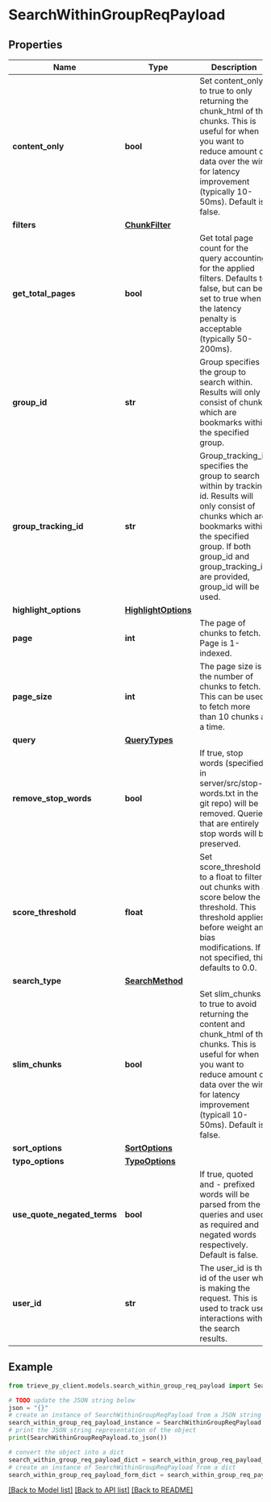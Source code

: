 # SearchWithinGroupReqPayload


## Properties

Name | Type | Description | Notes
------------ | ------------- | ------------- | -------------
**content_only** | **bool** | Set content_only to true to only returning the chunk_html of the chunks. This is useful for when you want to reduce amount of data over the wire for latency improvement (typically 10-50ms). Default is false. | [optional] 
**filters** | [**ChunkFilter**](ChunkFilter.md) |  | [optional] 
**get_total_pages** | **bool** | Get total page count for the query accounting for the applied filters. Defaults to false, but can be set to true when the latency penalty is acceptable (typically 50-200ms). | [optional] 
**group_id** | **str** | Group specifies the group to search within. Results will only consist of chunks which are bookmarks within the specified group. | [optional] 
**group_tracking_id** | **str** | Group_tracking_id specifies the group to search within by tracking id. Results will only consist of chunks which are bookmarks within the specified group. If both group_id and group_tracking_id are provided, group_id will be used. | [optional] 
**highlight_options** | [**HighlightOptions**](HighlightOptions.md) |  | [optional] 
**page** | **int** | The page of chunks to fetch. Page is 1-indexed. | [optional] 
**page_size** | **int** | The page size is the number of chunks to fetch. This can be used to fetch more than 10 chunks at a time. | [optional] 
**query** | [**QueryTypes**](QueryTypes.md) |  | 
**remove_stop_words** | **bool** | If true, stop words (specified in server/src/stop-words.txt in the git repo) will be removed. Queries that are entirely stop words will be preserved. | [optional] 
**score_threshold** | **float** | Set score_threshold to a float to filter out chunks with a score below the threshold. This threshold applies before weight and bias modifications. If not specified, this defaults to 0.0. | [optional] 
**search_type** | [**SearchMethod**](SearchMethod.md) |  | 
**slim_chunks** | **bool** | Set slim_chunks to true to avoid returning the content and chunk_html of the chunks. This is useful for when you want to reduce amount of data over the wire for latency improvement (typicall 10-50ms). Default is false. | [optional] 
**sort_options** | [**SortOptions**](SortOptions.md) |  | [optional] 
**typo_options** | [**TypoOptions**](TypoOptions.md) |  | [optional] 
**use_quote_negated_terms** | **bool** | If true, quoted and - prefixed words will be parsed from the queries and used as required and negated words respectively. Default is false. | [optional] 
**user_id** | **str** | The user_id is the id of the user who is making the request. This is used to track user interactions with the search results. | [optional] 

## Example

```python
from trieve_py_client.models.search_within_group_req_payload import SearchWithinGroupReqPayload

# TODO update the JSON string below
json = "{}"
# create an instance of SearchWithinGroupReqPayload from a JSON string
search_within_group_req_payload_instance = SearchWithinGroupReqPayload.from_json(json)
# print the JSON string representation of the object
print(SearchWithinGroupReqPayload.to_json())

# convert the object into a dict
search_within_group_req_payload_dict = search_within_group_req_payload_instance.to_dict()
# create an instance of SearchWithinGroupReqPayload from a dict
search_within_group_req_payload_form_dict = search_within_group_req_payload.from_dict(search_within_group_req_payload_dict)
```
[[Back to Model list]](../README.md#documentation-for-models) [[Back to API list]](../README.md#documentation-for-api-endpoints) [[Back to README]](../README.md)


